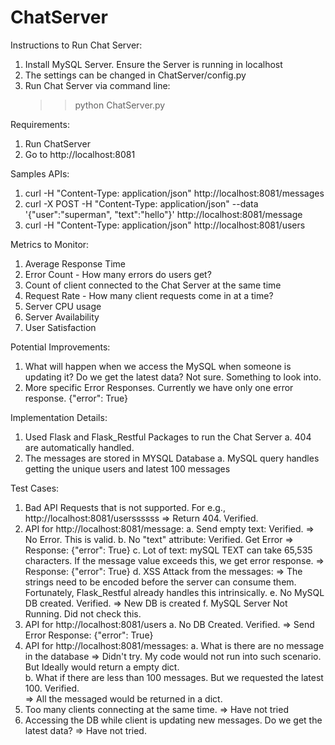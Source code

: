 # ChatServer

Instructions to Run Chat Server: 
1. Install MySQL Server. Ensure the Server is running in localhost
2. The settings can be changed in ChatServer/config.py
3. Run Chat Server via command line:
    >> python ChatServer.py

Requirements: 
1. Run ChatServer
2. Go to http://localhost:8081

Samples APIs: 
1. curl -H "Content-Type: application/json" http://localhost:8081/messages
2. curl -X POST -H "Content-Type: application/json" --data '{"user":"superman", "text":"hello"}' http://localhost:8081/message
3. curl -H "Content-Type: application/json" http://localhost:8081/users
    
Metrics to Monitor:
1. Average Response Time
2. Error Count - How many errors do users get? 
3. Count of client connected to the Chat Server at the same time
4. Request Rate - How many client requests come in at a time? 
5. Server CPU usage
6. Server Availability
7. User Satisfaction

Potential Improvements:
1. What will happen when we access the MySQL when someone is updating it? Do we get the latest data? Not sure. Something to look into.
2. More specific Error Responses. Currently we have only one error response. {"error": True}

Implementation Details:
1. Used Flask and Flask_Restful Packages to run the Chat Server
    a. 404 are automatically handled. 
2. The messages are stored in MYSQL Database
    a. MySQL query handles getting the unique users and latest 100 messages
    
Test Cases:
1. Bad API Requests that is not supported. For e.g., http://localhost:8081/userssssss
    => Return 404. Verified. 
2. API for http://localhost:8081/message:
    a. Send empty text: Verified. 
        => No Error. This is valid. 
    b. No "text" attribute: Verified. Get Error 
        => Response: {"error": True}
    c. Lot of text: mySQL TEXT can take 65,535 characters. If the message value exceeds this, we get error response.
        => Response: {"error": True}
    d. XSS Attack from the messages:
        => The strings need to be encoded before the server can consume them. Fortunately, Flask_Restful already handles this intrinsically. 
    e. No MySQL DB created. Verified. 
        => New DB is created
    f. MySQL Server Not Running. Did not check this. 
3. API for http://localhost:8081/users
    a. No DB Created. Verified. 
        => Send Error Response: {"error": True}
4. API for http://localhost:8081/messages:
    a. What is there are no message in the database
        => Didn't try. My code would not run into such scenario. But Ideally would return a empty dict.  
    b. What if there are less than 100 messages. But we requested the latest 100. Verified.  
        => All the messaged would be returned in a dict. 
4. Too many clients connecting at the same time.
    => Have not tried
5. Accessing the DB while client is updating new messages. Do we get the latest data?
    => Have not tried. 